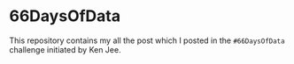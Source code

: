 # 66DaysOfData

This repository contains my all the post which I posted in the `#66DaysOfData` challenge initiated by Ken Jee.